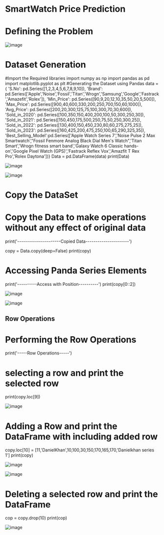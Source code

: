 # **SmartWatch Price Prediction**


 # **Defining the Problem**


 ![image](https://github.com/raghuvarm17633/SmartWatch/assets/137690672/f93a0704-3c55-4775-bdd5-1b750e464d15)


# **Dataset Generation**

#Import the Required libraries
import numpy as np
import pandas as pd
import matplotlib.pyplot as plt
#Generating the Dataset using Pandas
data = { 'S.No': pd.Series([1,2,3,4,5,6,7,8,9,10]),
         'Brand': pd.Series(['Apple','Noise','Fossil','Titan','Wrogn','Samsung','Google','Fastrack','Amazefit','Rolex']),
         'Min_Price': pd.Series([90,9,20,12,10,35,50,20,5,500]),
         'Max_Price': pd.Series([900,40,600,330,200,250,700,150,60,1000]),
         'Avg_Price': pd.Series([200,20,300,125,75,100,300,70,30,600]),
         'Sold_in_2020': pd.Series([100,350,150,400,200,100,50,300,250,30]),
         'Sold_in_2021': pd.Series([150,450,175,500,250,75,50,250,300,25]),
         'Sold_in_2022': pd.Series([130,400,150,450,230,80,60,275,275,25]),
         'Sold_in_2023': pd.Series([160,425,200,475,250,100,65,290,325,35]),
         'Best_Selling_Model':pd.Series(['Apple Watch Series 7','Noise Pulse 2 Max Smartwatch',"Fossil Fenmore Analog Black Dial Men's Watch",'Titan Smart','Wrogn fitness smart band','Galaxy Watch 6 Classic hands-on','Google Pixel Watch (GPS)','Fastrack Reflex Vox','Amazfit T Rex Pro','Rolex Daytona'])}
Data = pd.DataFrame(data)
print(Data)



 ![image](https://github.com/raghuvarm17633/SmartWatch/assets/137690672/fe453980-9abd-42ed-a18d-a221ff97e1d6)


 ![image](https://github.com/raghuvarm17633/SmartWatch/assets/137690672/13840553-dcca-4cfd-939a-35e95b0dac56)


 # **Copy the DataSet**

 # Copy the Data to make operations without any effect of original data
print('----------------------Copied Data----------------------')

copy = Data.copy(deep=False)
print(copy)

# Accessing Panda Series Elements
print('----------Access with Position----------')
print(copy[0::2])



![image](https://github.com/raghuvarm17633/SmartWatch/assets/137690672/976c1dce-579a-4c49-89bf-deee4a137ffd)

![image](https://github.com/raghuvarm17633/SmartWatch/assets/137690672/c1b36d74-6ea2-4121-8b55-475d38bf3eec)


## Row Operations

# Performing the Row Operations
print('-----Row Operations-----')
# selecting a row and print the selected row
print(copy.loc[9])

![image](https://github.com/raghuvarm17633/SmartWatch/assets/137690672/65fbd0e9-d2f9-444f-8d01-a719715e6523)


# Adding a Row and print the DataFrame with including added row
copy.loc[10] = [11,'DanielKhan',10,100,30,150,170,165,170,'Danielkhan series 1']
print(copy)


![image](https://github.com/raghuvarm17633/SmartWatch/assets/137690672/2991607a-182e-4c1b-982a-adc5414ed000)

![image](https://github.com/raghuvarm17633/SmartWatch/assets/137690672/7781f880-de2f-4c6b-9f13-57592bfaf1cf)


# Deleting a selected row and print the DataFrame
cop = copy.drop(10)
print(cop)

![image](https://github.com/raghuvarm17633/SmartWatch/assets/137690672/896e1005-0f48-4f7a-9b21-bd8c49943672)



